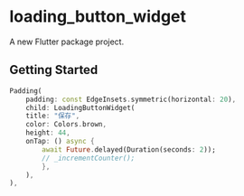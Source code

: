 # loading_button_widget

A new Flutter package project.

## Getting Started

```dart
Padding(
    padding: const EdgeInsets.symmetric(horizontal: 20),
    child: LoadingButtonWidget(
    title: "保存",
    color: Colors.brown,
    height: 44,
    onTap: () async {
        await Future.delayed(Duration(seconds: 2));
        // _incrementCounter();
        },
    ),
),
```
